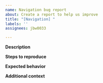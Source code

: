```yaml
---
name: Navigation bug report
about: Create a report to help us improve
title: "[Navigation] "
labels: ''
assignees: jbw0033

---
```


**Description**

**Steps to reproduce**

**Expected behavior** 

**Additional context**
